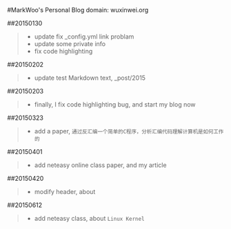 #MarkWoo's Personal Blog
domain: wuxinwei.org

##20150130
>* update fix _config.yml link problam
>* update some private info
>* fix code highlighting

##20150202
>* update test Markdown text, _post/2015

##20150203
>* finally, I fix code highlighting bug, and start my blog now

##20150323
>* add a paper, `通过反汇编一个简单的C程序，分析汇编代码理解计算机是如何工作的`

##20150401
>* add neteasy online class paper, and my article

##20150420
>* modify header, about

##20150612
>* add neteasy class, about `Linux Kernel`
